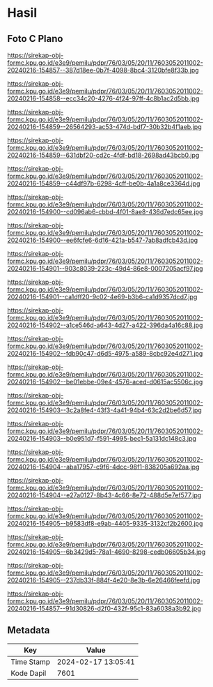 # Hasil

## Foto C Plano

https://sirekap-obj-formc.kpu.go.id/e3e9/pemilu/pdpr/76/03/05/20/11/7603052011002-20240216-154857--387d18ee-0b7f-4098-8bc4-3120bfe8f33b.jpg

https://sirekap-obj-formc.kpu.go.id/e3e9/pemilu/pdpr/76/03/05/20/11/7603052011002-20240216-154858--ecc34c20-4276-4f24-97ff-4c8b1ac2d5bb.jpg

https://sirekap-obj-formc.kpu.go.id/e3e9/pemilu/pdpr/76/03/05/20/11/7603052011002-20240216-154859--26564293-ac53-474d-bdf7-30b32b4f1aeb.jpg

https://sirekap-obj-formc.kpu.go.id/e3e9/pemilu/pdpr/76/03/05/20/11/7603052011002-20240216-154859--631dbf20-cd2c-4fdf-bd18-2698ad43bcb0.jpg

https://sirekap-obj-formc.kpu.go.id/e3e9/pemilu/pdpr/76/03/05/20/11/7603052011002-20240216-154859--c44df97b-6298-4cff-be0b-4a1a8ce3364d.jpg

https://sirekap-obj-formc.kpu.go.id/e3e9/pemilu/pdpr/76/03/05/20/11/7603052011002-20240216-154900--cd096ab6-cbbd-4f01-8ae8-436d7edc65ee.jpg

https://sirekap-obj-formc.kpu.go.id/e3e9/pemilu/pdpr/76/03/05/20/11/7603052011002-20240216-154900--ee6fcfe6-6d16-421a-b547-7ab8adfcb43d.jpg

https://sirekap-obj-formc.kpu.go.id/e3e9/pemilu/pdpr/76/03/05/20/11/7603052011002-20240216-154901--903c8039-223c-49d4-86e8-0007205acf97.jpg

https://sirekap-obj-formc.kpu.go.id/e3e9/pemilu/pdpr/76/03/05/20/11/7603052011002-20240216-154901--ca1dff20-9c02-4e69-b3b6-ca1d9357dcd7.jpg

https://sirekap-obj-formc.kpu.go.id/e3e9/pemilu/pdpr/76/03/05/20/11/7603052011002-20240216-154902--a1ce546d-a643-4d27-a422-396da4a16c88.jpg

https://sirekap-obj-formc.kpu.go.id/e3e9/pemilu/pdpr/76/03/05/20/11/7603052011002-20240216-154902--fdb90c47-d6d5-4975-a589-8cbc92e4d271.jpg

https://sirekap-obj-formc.kpu.go.id/e3e9/pemilu/pdpr/76/03/05/20/11/7603052011002-20240216-154902--be01ebbe-09e4-4576-aced-d0615ac5506c.jpg

https://sirekap-obj-formc.kpu.go.id/e3e9/pemilu/pdpr/76/03/05/20/11/7603052011002-20240216-154903--3c2a8fe4-43f3-4a41-94b4-63c2d2be6d57.jpg

https://sirekap-obj-formc.kpu.go.id/e3e9/pemilu/pdpr/76/03/05/20/11/7603052011002-20240216-154903--b0e951d7-f591-4995-bec1-5a131dc148c3.jpg

https://sirekap-obj-formc.kpu.go.id/e3e9/pemilu/pdpr/76/03/05/20/11/7603052011002-20240216-154904--aba17957-c9f6-4dcc-98f1-838205a692aa.jpg

https://sirekap-obj-formc.kpu.go.id/e3e9/pemilu/pdpr/76/03/05/20/11/7603052011002-20240216-154904--e27a0127-8b43-4c66-8e72-488d5e7ef577.jpg

https://sirekap-obj-formc.kpu.go.id/e3e9/pemilu/pdpr/76/03/05/20/11/7603052011002-20240216-154905--b9583df8-e9ab-4405-9335-3132cf2b2600.jpg

https://sirekap-obj-formc.kpu.go.id/e3e9/pemilu/pdpr/76/03/05/20/11/7603052011002-20240216-154905--6b3429d5-78a1-4690-8298-cedb06605b34.jpg

https://sirekap-obj-formc.kpu.go.id/e3e9/pemilu/pdpr/76/03/05/20/11/7603052011002-20240216-154905--237db33f-884f-4e20-8e3b-6e26466feefd.jpg

https://sirekap-obj-formc.kpu.go.id/e3e9/pemilu/pdpr/76/03/05/20/11/7603052011002-20240216-154857--91d30826-d2f0-432f-95c1-83a6038a3b92.jpg


## Metadata

| Key        | Value               |
| ---------- | ------------------- |
| Time Stamp | 2024-02-17 13:05:41 |
| Kode Dapil | 7601                |



